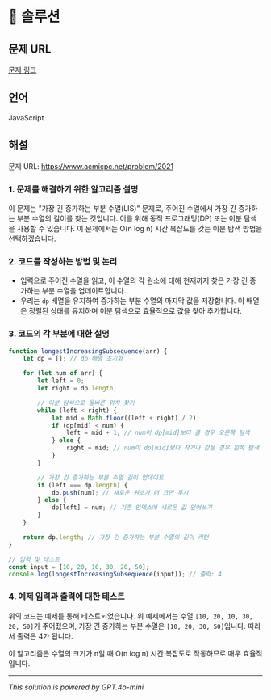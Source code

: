 
# 🧩 솔루션

## 문제 URL
[문제 링크](https://www.acmicpc.net/problem/2021)

## 언어
JavaScript

## 해설 
문제 URL: https://www.acmicpc.net/problem/2021

### 1. 문제를 해결하기 위한 알고리즘 설명
이 문제는 "가장 긴 증가하는 부분 수열(LIS)" 문제로, 주어진 수열에서 가장 긴 증가하는 부분 수열의 길이를 찾는 것입니다. 이를 위해 동적 프로그래밍(DP) 또는 이분 탐색을 사용할 수 있습니다. 이 문제에서는 O(n log n) 시간 복잡도를 갖는 이분 탐색 방법을 선택하겠습니다.

### 2. 코드를 작성하는 방법 및 논리
- 입력으로 주어진 수열을 읽고, 이 수열의 각 원소에 대해 현재까지 찾은 가장 긴 증가하는 부분 수열을 업데이트합니다.
- 우리는 `dp` 배열을 유지하여 증가하는 부분 수열의 마지막 값을 저장합니다. 이 배열은 정렬된 상태를 유지하며 이분 탐색으로 효율적으로 값을 찾아 추가합니다.

### 3. 코드의 각 부분에 대한 설명
```javascript
function longestIncreasingSubsequence(arr) {
    let dp = []; // dp 배열 초기화

    for (let num of arr) {
        let left = 0;
        let right = dp.length;

        // 이분 탐색으로 올바른 위치 찾기
        while (left < right) {
            let mid = Math.floor((left + right) / 2);
            if (dp[mid] < num) {
                left = mid + 1; // num이 dp[mid]보다 클 경우 오른쪽 탐색
            } else {
                right = mid; // num이 dp[mid]보다 작거나 같을 경우 왼쪽 탐색
            }
        }

        // 가장 긴 증가하는 부분 수열 길이 업데이트
        if (left === dp.length) {
            dp.push(num); // 새로운 원소가 더 크면 푸시
        } else {
            dp[left] = num; // 기존 인덱스에 새로운 값 덮어쓰기
        }
    }

    return dp.length; // 가장 긴 증가하는 부분 수열의 길이 리턴
}

// 입력 및 테스트
const input = [10, 20, 10, 30, 20, 50];
console.log(longestIncreasingSubsequence(input)); // 출력: 4
```

### 4. 예제 입력과 출력에 대한 테스트
위의 코드는 예제를 통해 테스트되었습니다. 위 예제에서는 수열 `[10, 20, 10, 30, 20, 50]`가 주어졌으며, 가장 긴 증가하는 부분 수열은 `[10, 20, 30, 50]`입니다. 따라서 출력은 4가 됩니다.

이 알고리즘은 수열의 크기가 n일 때 O(n log n) 시간 복잡도로 작동하므로 매우 효율적입니다.

---

*This solution is powered by GPT.4o-mini*